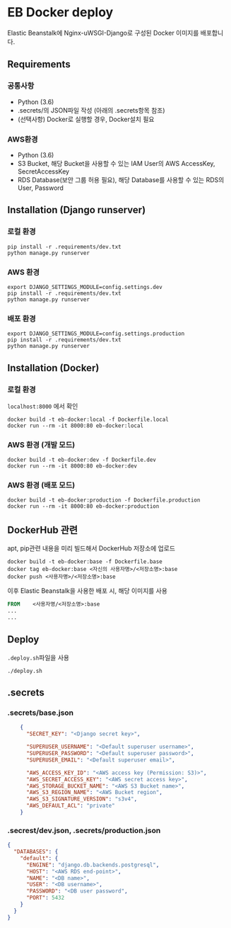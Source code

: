 # EB Docker deploy

Elastic Beanstalk에 Nginx-uWSGI-Django로 구성된 Docker 이미지를 배포합니다.

## Requirements

### 공통사항

- Python (3.6)
- .secrets/의 JSON파일 작성 (아래의 .secrets항목 참조)
- (선택사항) Docker로 실행할 경우, Docker설치 필요

### AWS환경

- Python (3.6)
- S3 Bucket, 해당 Bucket을 사용할 수 있는 IAM User의 AWS AccessKey, SecretAccessKey
- RDS Database(보안 그룹 허용 필요), 해당 Database를 사용할 수 있는 RDS의 User, Password

## Installation (Django runserver)

### 로컬 환경

```
pip install -r .requirements/dev.txt
python manage.py runserver
```

### AWS 환경

```
export DJANGO_SETTINGS_MODULE=config.settings.dev
pip install -r .requirements/dev.txt
python manage.py runserver
```

### 배포 환경

```
export DJANGO_SETTINGS_MODULE=config.settings.production
pip install -r .requirements/dev.txt
python manage.py runserver
```

## Installation (Docker)

### 로컬 환경

`localhost:8000` 에서 확인

```
docker build -t eb-docker:local -f Dockerfile.local
docker run --rm -it 8000:80 eb-docker:local
```

### AWS 환경 (개발 모드)

```
docker build -t eb-docker:dev -f Dockerfile.dev
docker run --rm -it 8000:80 eb-docker:dev
```

### AWS 환경 (배포 모드)

```
docker build -t eb-docker:production -f Dockerfile.production
docker run --rm -it 8000:80 eb-docker:production
```

## DockerHub 관련

apt, pip관련 내용을 미리 빌드해서 DockerHub 저장소에 업로드

```
docker build -t eb-docker:base -f Dockerfile.base
docker tag eb-docker:base <자신의 사용자명>/<저장소명>:base
docker push <사용자명>/<저장소명>:base
```

이후 Elastic Beanstalk을 사용한 배포 시, 해당 이미지를 사용

```dockerfile
FROM    <사용자명/<저장소명>:base
...
...
```

## Deploy

`.deploy.sh`파일을 사용

```
./deploy.sh
```

## .secrets

### .secrets/base.json

```json
    {
      "SECRET_KEY": "<Django secret key>",

      "SUPERUSER_USERNAME": "<Default superuser username>",
      "SUPERUSER_PASSWORD": "<Default superuser password>",
      "SUPERUSER_EMAIL": "<Default superuser email>",

      "AWS_ACCESS_KEY_ID": "<AWS access key (Permission: S3)>",
      "AWS_SECRET_ACCESS_KEY": "<AWS secret access key>",
      "AWS_STORAGE_BUCKET_NAME": "<AWS S3 Bucket name>",
      "AWS_S3_REGION_NAME": "<AWS Bucket region",
      "AWS_S3_SIGNATURE_VERSION": "s3v4",
      "AWS_DEFAULT_ACL": "private"
    }
```

### .secrest/dev.json, .secrets/production.json

```json
{
  "DATABASES": {
    "default": {
      "ENGINE": "django.db.backends.postgresql",
      "HOST": "<AWS RDS end-point>",
      "NAME": "<DB name>",
      "USER": "<DB username>",
      "PASSWORD": "<DB user password",
      "PORT": 5432
    }
  }
}
```
